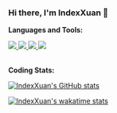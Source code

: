### Hi there, I'm IndexXuan 👋


**Languages and Tools:**  

<a href="https://github.com/neoclide/coc.nvim" rel="nofollow">
  <img src="https://img.shields.io/badge/Vim-coc.nvim, make vim great again-yellowgreen" />
</a>
<a href="https://www.typescriptlang.org/" rel="nofollow">
  <img src="https://img.shields.io/badge/TypeScript-strict-blue" />
</a>
<a href="https://github.com/vuejs/composition-api" rel="nofollow">
  <img src="https://img.shields.io/badge/Vue-3.x/2.x & VCA & TS-brightgreen" />
</a>
<a href="https://flutter.dev" rel="nofollow">
  <img src="https://img.shields.io/badge/Flutter-Dart-yellow" />
</a>
<br />
<br />

**Coding Stats:**  

[![IndexXuan's GitHub stats](https://github-readme-stats.vercel.app/api?username=indexxuan&show_icons=true&custom_title=GitHub%20Stats)](https://github.com/anuraghazra/github-readme-stats)

[![IndexXuan's wakatime stats](https://github-readme-stats.vercel.app/api/wakatime?username=indexxuan&layout=compact&custom_title=Weekly%20Stats)](https://github.com/anuraghazra/github-readme-stats)

<a href="https://visitor-badge.glitch.me/badge?page_id=indexxuan.indexxuan"></a>

